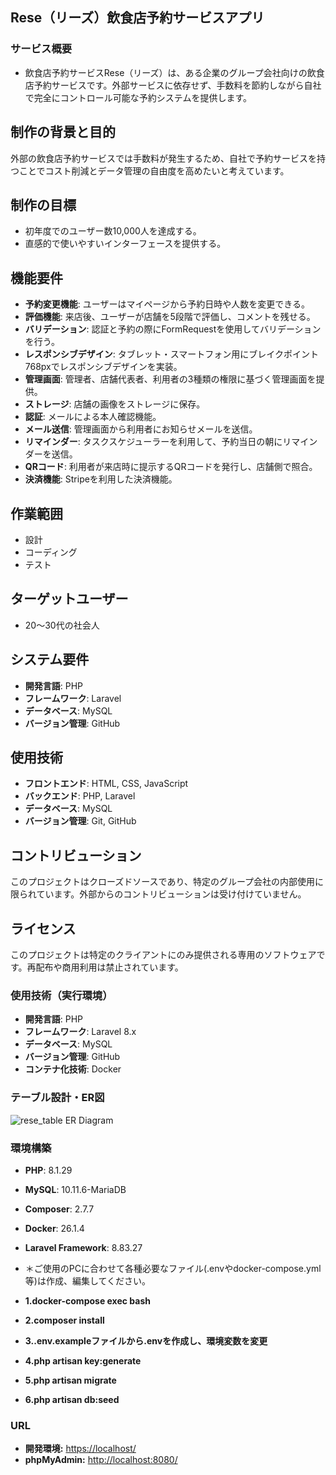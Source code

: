 ## Rese（リーズ）飲食店予約サービスアプリ

### サービス概要

- 飲食店予約サービスRese（リーズ）は、ある企業のグループ会社向けの飲食店予約サービスです。外部サービスに依存せず、手数料を節約しながら自社で完全にコントロール可能な予約システムを提供します。


## 制作の背景と目的
外部の飲食店予約サービスでは手数料が発生するため、自社で予約サービスを持つことでコスト削減とデータ管理の自由度を高めたいと考えています。

## 制作の目標
- 初年度でのユーザー数10,000人を達成する。
- 直感的で使いやすいインターフェースを提供する。

## 機能要件
- **予約変更機能**: ユーザーはマイページから予約日時や人数を変更できる。
- **評価機能**: 来店後、ユーザーが店舗を5段階で評価し、コメントを残せる。
- **バリデーション**: 認証と予約の際にFormRequestを使用してバリデーションを行う。
- **レスポンシブデザイン**: タブレット・スマートフォン用にブレイクポイント768pxでレスポンシブデザインを実装。
- **管理画面**: 管理者、店舗代表者、利用者の3種類の権限に基づく管理画面を提供。
- **ストレージ**: 店舗の画像をストレージに保存。
- **認証**: メールによる本人確認機能。
- **メール送信**: 管理画面から利用者にお知らせメールを送信。
- **リマインダー**: タスクスケジューラーを利用して、予約当日の朝にリマインダーを送信。
- **QRコード**: 利用者が来店時に提示するQRコードを発行し、店舗側で照合。
- **決済機能**: Stripeを利用した決済機能。

## 作業範囲
- 設計
- コーディング
- テスト

## ターゲットユーザー
- 20〜30代の社会人

## システム要件
- **開発言語**: PHP
- **フレームワーク**: Laravel
- **データベース**: MySQL
- **バージョン管理**: GitHub


## 使用技術
- **フロントエンド**: HTML, CSS, JavaScript
- **バックエンド**: PHP, Laravel
- **データベース**: MySQL
- **バージョン管理**: Git, GitHub


## コントリビューション
このプロジェクトはクローズドソースであり、特定のグループ会社の内部使用に限られています。外部からのコントリビューションは受け付けていません。

## ライセンス
このプロジェクトは特定のクライアントにのみ提供される専用のソフトウェアです。再配布や商用利用は禁止されています。
### 使用技術（実行環境）

- **開発言語**: PHP
- **フレームワーク**: Laravel 8.x
- **データベース**: MySQL
- **バージョン管理**: GitHub
- **コンテナ化技術**: Docker

### テーブル設計・ER図

![rese_table ER Diagram](rese_table.drawio.png)

### 環境構築

- **PHP**: 8.1.29
- **MySQL**: 10.11.6-MariaDB
- **Composer**: 2.7.7
- **Docker**: 26.1.4
- **Laravel Framework**: 8.83.27


- ＊ご使用のPCに合わせて各種必要なファイル(.envやdocker-compose.yml等)は作成、編集してください。

- **1.docker-compose exec bash**
- **2.composer install**
- **3..env.exampleファイルから.envを作成し、環境変数を変更**
- **4.php artisan key:generate**
- **5.php artisan migrate**
- **6.php artisan db:seed**


### URL
- **開発環境:** [https://localhost/](https://localhost/)
- **phpMyAdmin:** [http://localhost:8080/](http://localhost:8080/)

